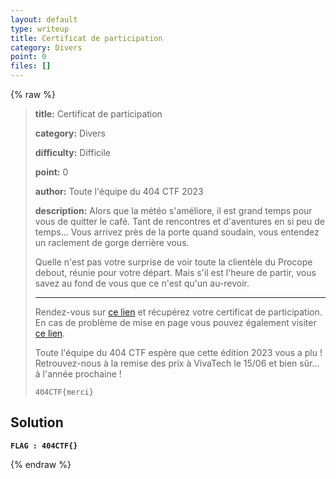 ```yaml
---
layout: default
type: writeup
title: Certificat de participation
category: Divers
point: 0
files: []
---
```


{% raw %}
> **title:** Certificat de participation
>
> **category:** Divers
>
> **difficulty:** Difficile
>
> **point:** 0
>
> **author:** Toute l'équipe du 404 CTF 2023
>
> **description:**
> Alors que la météo s'améliore, il est grand temps pour vous de quitter le café. Tant de rencontres et d'aventures en si peu de temps... Vous arrivez près de la porte quand soudain, vous entendez un raclement de gorge derrière vous.
> 
> Quelle n'est pas votre surprise de voir toute la clientèle du Procope debout, réunie pour votre départ. Mais s'il est l'heure de partir, vous savez au fond de vous que ce n'est qu'un au-revoir.
> 
> ***
> 
> Rendez-vous sur [ce lien](/user/certificate) et récupérez votre certificat de participation. En cas de problème de mise en page vous pouvez également visiter [ce lien](/user/certificate/page).
> 
> Toute l'équipe du 404 CTF espère que cette édition 2023 vous a plu ! Retrouvez-nous à la remise des prix à VivaTech le 15/06 et bien sûr...  à l'année prochaine !
> 
> `404CTF{merci}`

## Solution


**`FLAG : 404CTF{}`**

{% endraw %}